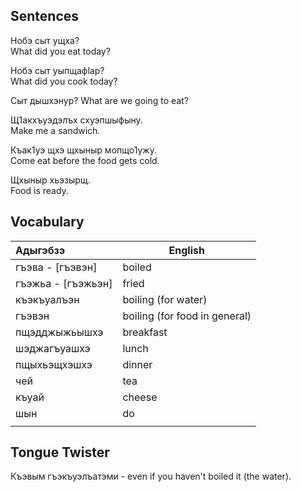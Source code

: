 ## Sentences

Нобэ сыт ущха?  
What did you eat today?

Нобэ сыт уыпщафӏар?  
What did you cook today?

Сыт дышхэнур?
What are we going to eat?

Щ1акхъуэдэлъх схуэпшыфыну.  
Make me a sandwich.

Къак1уэ щхэ щхыныр мопщо1ужу.  
Come eat before the food gets cold.

Щхыныр хьэзырщ.  
Food is ready.
## Vocabulary

| Адыгэбзэ           | English                       |
| :----------------- | ----------------------------- |
| гъэва - [гъэвэн]   | boiled                        |
| гъэжьа - [гъэжьэн] | fried                         |
| къэкъуалъэн        | boiling (for water)           |
| гъэвэн             | boiling (for food in general) |
| пщэдджыжьышхэ      | breakfast                     |
| шэджагъуашхэ       | lunch                         |
| пщыхьэщхэшхэ       | dinner                        |
| чей                | tea                           |
| къуай              | cheese                        |
| шын                | do                            |
|                    |                               |

## Tongue Twister

Къэвым гъэкъуэлъатэми - even if you haven't boiled it (the water).

